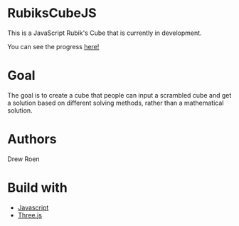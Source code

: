 # RubiksCubeJS
This is a JavaScript Rubik's Cube that is currently in development.

You can see the progress [here!](https://drewroen.github.io/RubiksCubeJS/)

# Goal
The goal is to create a cube that people can input a scrambled cube and get a solution based on different solving methods, rather than a mathematical solution.

# Authors
Drew Roen

# Build with
* [Javascript](https://www.w3schools.com/js/)
* [Three.js](threejs.org)
